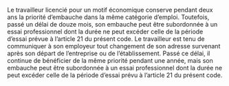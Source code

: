 Le travailleur licencié pour un motif économique conserve pendant deux ans la priorité d’embauche dans la même catégorie d’emploi.
Toutefois, passé un délai de douze mois, son embauche peut être subordonnée à un essai professionnel dont la durée ne peut excéder celle de la période d’essai prévue à l’article 21 du présent code.
Le travailleur est tenu de communiquer à son employeur tout changement de son adresse survenant après son départ de l’entreprise ou de l’établissement.
Passé ce délai, il continue de bénéficier de la même priorité pendant une année, mais son embauche peut être subordonnée à un essai professionnel dont la durée ne peut excéder celle de la période d’essai prévu à l’article 21 du présent code.